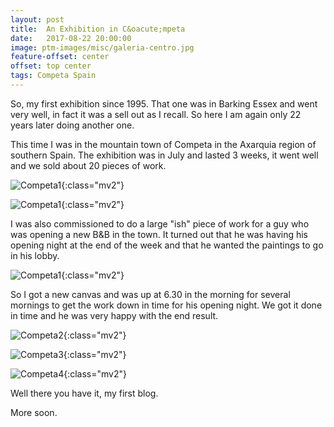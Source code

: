 ```yaml
---
layout: post
title:  An Exhibition in C&oacute;mpeta
date:   2017-08-22 20:00:00
image: ptm-images/misc/galeria-centro.jpg
feature-offset: center 
offset: top center
tags: Competa Spain
---
```


So, my first exhibition since 1995. That one was in Barking Essex and went very well, in fact it was a sell out as I recall. So here I am again only 22 years later doing another one.

This time I was in the mountain town of Competa in the Axarquia region of southern Spain. The exhibition was in July and lasted 3 weeks, it went well and we sold about 20 pieces of work.

![Competa1]({{site.baseurl}}/ptm-images/misc/galeria-centro.jpg){:class="mv2"}

![Competa1]({{site.baseurl}}/ptm-images/misc/galeria-centro-rm-newspaper.jpg){:class="mv2"}

I was also commissioned to do a large "ish" piece of work for a guy who was opening a new B&B in the town. It turned out that he was having his opening night at the end of the week and that he wanted the paintings to go in his lobby.

![Competa1]({{site.baseurl}}/ptm-images/how/how-43.jpg){:class="mv2"}

So I got a new canvas and was up at 6.30 in the morning for several mornings to get the work down in time for his opening night. We got it done in time and he was very happy with the end result. 

![Competa2]({{site.baseurl}}/ptm-images/how/how-44.jpg){:class="mv2"}

![Competa3]({{site.baseurl}}/ptm-images/how/how-45.jpg){:class="mv2"}

![Competa4]({{site.baseurl}}/ptm-images/how/how-46.jpg){:class="mv2"}

Well there you have it, my first blog.

More soon.
